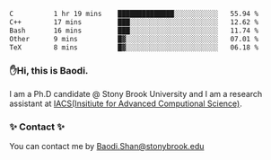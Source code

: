 <!--START_SECTION:waka-->

```txt
C          1 hr 19 mins    ██████████████░░░░░░░░░░░   55.94 %
C++        17 mins         ███░░░░░░░░░░░░░░░░░░░░░░   12.62 %
Bash       16 mins         ███░░░░░░░░░░░░░░░░░░░░░░   11.74 %
Other      9 mins          █▓░░░░░░░░░░░░░░░░░░░░░░░   07.01 %
TeX        8 mins          █▓░░░░░░░░░░░░░░░░░░░░░░░   06.18 %
```

<!--END_SECTION:waka-->

### ✋Hi, this is Baodi. 

I am a Ph.D candidate @ Stony Brook University and I am a research assistant at [IACS(Insitiute for Advanced Computional Science)](https://iacs.stonybrook.edu/).

### ✨ Contact ✨

You can contact me by [Baodi.Shan@stonybrook.edu](mailto:Baodi.Shan@stonybrook.edu)





<!--
[![Anurag's GitHub stats](https://github-readme-stats.vercel.app/api?username=lwshanbd&theme=jolly&show_icons=true&count_private=true&include_all_commits=true)](https://github.com/anuraghazra/github-readme-stats)
**lwshanbd/lwshanbd** is a ✨ _special_ ✨ repository because its `README.md` (this file) appears on your GitHub profile.

Here are some ideas to get you started:

- 🔭 I’m currently working on ...
- 🌱 I’m currently learning ...
- 👯 I’m looking to collaborate on ...
- 🤔 I’m looking for help with ...
- 💬 Ask me about ...
- 📫 How to reach me: ...
- 😄 Pronouns: ...
- ⚡ Fun fact: ...
-->
